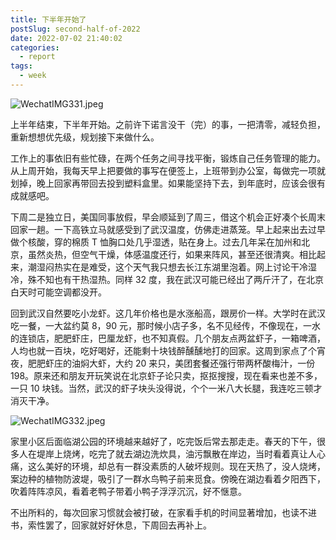 ```yaml
---
title: 下半年开始了
postSlug: second-half-of-2022
date: 2022-07-02 21:40:02
categories:
  - report
tags:
  - week
---
```


![WechatIMG331.jpeg](https://p9-juejin.byteimg.com/tos-cn-i-k3u1fbpfcp/c11af3842bbb423e82429085acf67b63~tplv-k3u1fbpfcp-watermark.image)

上半年结束，下半年开始。之前许下诺言没干（完）的事，一把清零，减轻负担，重新想想优先级，规划接下来做什么。

工作上的事依旧有些忙碌，在两个任务之间寻找平衡，锻炼自己任务管理的能力。从上周开始，我每天早上把要做的事写在便签上，上班带到办公室，每做完一项就划掉，晚上回家再带回去投到塑料盒里。如果能坚持下去，到年底时，应该会很有成就感吧。

下周二是独立日，美国同事放假，早会顺延到了周三，借这个机会正好凑个长周末回家一趟。一下高铁立马就感受到了武汉温度，仿佛走进蒸笼。早上起来出去过早做个核酸，穿的棉质 T 恤胸口处几乎湿透，贴在身上。过去几年呆在加州和北京，虽然炎热，但空气干燥，体感温度还行，如果来阵风，甚至还很清爽。相比起来，潮湿闷热实在是难受，这个天气我只想去长江东湖里泡着。网上讨论干冷湿冷，殊不知也有干热湿热。同样 32 度，我在武汉可能已经出了两斤汗了，在北京白天时可能空调都没开。

回到武汉自然要吃小龙虾。这几年价格也是水涨船高，跟房价一样。大学时在武汉吃一餐，一大盆约莫 8，90 元，那时候小店子多，名不见经传，不像现在，一水的连锁店，肥肥虾庄，巴厘龙虾，也不知真假。几个朋友点两盆虾子，一箱啤酒，人均也就一百块，吃好喝好，还能剩十块钱醉醺醺地打的回家。这周到家点了个宵夜，肥肥虾庄的油焖大虾，大约 20 来只，美团套餐还强行带两杯酸梅汁，一份 198。原来还和朋友开玩笑说在北京虾子论只卖，抠抠搜搜，现在看来也差不多，一只 10 块钱。当然，武汉的虾子块头没得说，个个一米八大长腿，我连吃三顿才消灭干净。

![WechatIMG332.jpeg](https://p9-juejin.byteimg.com/tos-cn-i-k3u1fbpfcp/c1722939af5c44648d6892eb5ae5e563~tplv-k3u1fbpfcp-watermark.image)

家里小区后面临湖公园的环境越来越好了，吃完饭后常去那走走。春天的下午，很多人在堤岸上烧烤，吃完了就去湖边洗炊具，油污飘散在岸边，当时看着真让人心痛，这么美好的环境，却总有一群没素质的人破坏规则。现在天热了，没人烧烤，案边种的植物防波堤，吸引了一群水鸟鸭子前来觅食。傍晚在湖边看着夕阳西下，吹着阵阵凉风，看着老鸭子带着小鸭子浮浮沉沉，好不惬意。

不出所料的，每次回家习惯就会被打破，在家看手机的时间显著增加，也读不进书，索性罢了，回家就好好休息，下周回去再补上。
